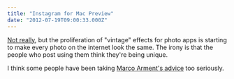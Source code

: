 ```yaml
---
title: "Instagram for Mac Preview"
date: "2012-07-19T09:00:33.000Z"
---
```


[Not really](http://www.pixelmator.com/blog/2012/07/18/vintage-effect-in-pixelmator-2-1-cherry/), but the proliferation of "vintage" effects for photo apps is starting to make every photo on the internet look the same. The irony is that the people who post using them think they're being unique.

I think some people have been taking [Marco Arment's advice](http://www.marco.org/2010/01/11/how-to-post-photos-on-the-internet) too seriously.